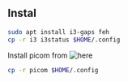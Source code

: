 ## Instal

```bash
sudo apt install i3-gaps feh
cp -r i3 i3status $HOME/.config
```

Install picom from ![here](https://github.com/yshui/picom)

```bash
cp -r picom $HOME/.config
```
